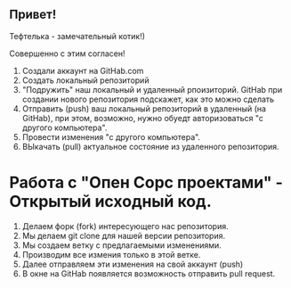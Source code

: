 ## Привет!

Тефтелька - замечательный котик!)

Совершенно с этим согласен!

1. Создали аккаунт на GitHab.com
2. Создать локальный репозиторий
3. "Подружить" наш локальный и удаленный рпоизиторий. GitHab при создании нового репозитория подскажет, как это можно сделать
4. Отправить (push) ваш локальный репозиторий в удаленный (на GitHab), при этом, возможно, нужно обуедт авторизоваться "с другого компьютера".
5. Провести изменения "с другого компьютера".
6. ВЫкачать (pull) актуальное состояние из удаленного репозитория.


# Работа с "Опен Сорс проектами" - Открытый исходный код.
1. Делаем форк (fork) интересующего нас репозитория.
2. Мы делаем git clone для нашей версии репозитория.
3. Мы создаем ветку с предлагаемыми изменениями.
4. Производим все измения только в этой ветке.
5. Далее отправляем эти изменения на свой аккаунт (push)
6. В окне на GitHab появляется возможность отправить pull request.
